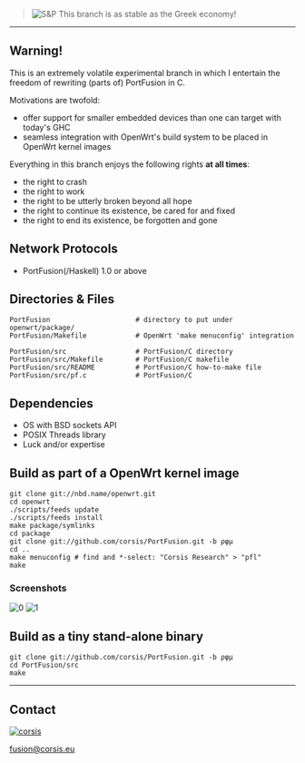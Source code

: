 > ![**S&P**](http://upload.wikimedia.org/wikipedia/commons/d/d2/Standard%26Poors.svg)
> This branch is as stable as the Greek economy!

---

## Warning!

This is an extremely volatile experimental branch in which I entertain the freedom of rewriting (parts of)
PortFusion in C.

Motivations are twofold:
+ offer support for smaller embedded devices than one can target with today's GHC
+ seamless integration with OpenWrt's build system to be placed in OpenWrt kernel images

Everything in this branch enjoys the following rights **at all times**:
+ the right to crash
+ the right to work
+ the right to be utterly broken beyond all hope
+ the right to continue its existence, be cared for and fixed
+ the right to end its existence, be forgotten and gone


## Network Protocols

+ PortFusion(/Haskell) 1.0 or above


## Directories & Files

```
PortFusion                     # directory to put under openwrt/package/
PortFusion/Makefile            # OpenWrt 'make menuconfig' integration

PortFusion/src                 # PortFusion/C directory
PortFusion/src/Makefile        # PortFusion/C makefile
PortFusion/src/README          # PortFusion/C how-to-make file
PortFusion/src/pf.c            # PortFusion/C
```


## Dependencies

+ OS with BSD sockets API
+ POSIX Threads library
+ Luck and/or expertise


## Build as part of a OpenWrt kernel image

```
git clone git://nbd.name/openwrt.git
cd openwrt
./scripts/feeds update
./scripts/feeds install
make package/symlinks
cd package
git clone git://github.com/corsis/PortFusion.git -b ρφμ
cd ..
make menuconfig # find and *-select: "Corsis Research" > "pfl"
make
```

### Screenshots

![0](http://portfusion.sourceforge.net/dev/screenshots/PortFusion-C-in-OpenWrt-menuconfig.png)
![1](http://portfusion.sourceforge.net/dev/screenshots/PortFusion-C-built-into-vanilla-OpenWrt-from-git.png)


## Build as a tiny stand-alone binary

```
git clone git://github.com/corsis/PortFusion.git -b ρφμ
cd PortFusion/src
make
```

----

## Contact

[![corsis]](https://github.com/corsis/)

[fusion@corsis.eu](mailto:fusion@corsis.eu)

[corsis]: http://portfusion.sourceforge.net/i/l100.png "Corsis Research"
